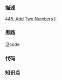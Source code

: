 ### 描述

[445. Add Two Numbers II](https://leetcode.com/problems/add-two-numbers-ii/)
### 思路

见code

### 代码

### 知识点
